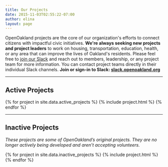 ```yaml
---
title: Our Projects
date: 2015-11-03T02:55:22-07:00
author: elina
layout: page
---
```


OpenOakland projects are the core of our organization's efforts to connect citizens with impactful civic initiatives. **We're always seeking new projects and project leaders** to work on housing, transportation, education, health, or any area that can improve the lives of Oakland's residents. Please feel free to [join our Slack](https://docs.google.com/forms/d/e/1FAIpQLSee_qdE0qCmhufJC94MmSRVDLPAhhFJO4QMzuC31Kh0lxI_Mg/viewform?usp=sf_link) and reach out to members, leadership, or any project team for more information. You can contact project teams directly in their individual Slack channels. **Join or sign-in to Slack: <a href="http://slack.openoakland.org/" target="_blank" rel="noopener noreferrer">slack.openoakland.org</a>**

---

<div id="projects">
  <h2>Active Projects</h2>
  {% for project in site.data.active_projects %}
    {% include project.html %}
  {% endfor %}
  <hr/>
  <h2>Inactive Projects</h2>
  <p><em>These projects are some of OpenOakland’s original projects. They are no longer actively being developed and aren’t accepting volunteers.</em></p>
  {% for project in site.data.inactive_projects %}
    {% include project.html %}
  {% endfor %}
</div>
